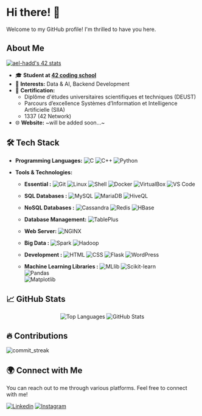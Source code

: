# Hi there! 👋

Welcome to my GitHub profile! I'm thrilled to have you here.

## About Me

[![ael-hadd's 42 stats](https://badge.mediaplus.ma/green/haalouan)](https://profile.intra.42.fr/users/haalouan)
- 🎓 **Student at [42 coding school](https://www.42.fr/)**
- 🌱 **Interests:** Data & AI, Backend Development
- 📜 **Certification:**
  - Diplôme d'études universitaires scientifiques et techniques (DEUST)
  - Parcours d’excellence Systèmes d’Information et Intelligence Artificielle (SIIA)
  - 1337 (42 Network)
- 🌐 **Website:** ~will be added soon...~

## 🛠️ Tech Stack

- **Programming Languages:**
  ![C](https://img.shields.io/badge/C-A8B9CC?style=flat&logo=c&logoColor=white)
  ![C++](https://img.shields.io/badge/C++-00599C?style=flat&logo=c%2B%2B&logoColor=white)
  ![Python](https://img.shields.io/badge/Python-3776AB?style=flat&logo=python&logoColor=white)


- **Tools & Technologies:**

  - **Essential :**
    ![Git](https://img.shields.io/badge/Git-F05032?style=flat&logo=git&logoColor=white)
    ![Linux](https://img.shields.io/badge/Linux-FCC624?style=flat&logo=linux&logoColor=white)
    ![Shell](https://img.shields.io/badge/Shell%20Scripting-4EAA25?style=flat&logo=gnu-bash&logoColor=white)
    ![Docker](https://img.shields.io/badge/Docker-2496ED?style=flat&logo=docker&logoColor=white)
    ![VirtualBox](https://img.shields.io/badge/VirtualBox-183A61?style=flat&logo=virtualbox&logoColor=white)
    ![VS Code](https://img.shields.io/badge/VS%20Code-007ACC?style=flat&logo=visual-studio-code&logoColor=white)

  - **SQL Databases :**
    ![MySQL](https://img.shields.io/badge/MySQL-007ACC?style=flat&logo=MySQL&logoColor=white)
    ![MariaDB](https://img.shields.io/badge/MariaDB-003545?style=flat&logo=mariadb&logoColor=white)
    ![HiveQL](https://img.shields.io/badge/HiveQL-FDEE21?style=flat&logo=apache-hive&logoColor=black)

  - **NoSQL Databases :**
    ![Cassandra](https://img.shields.io/badge/Cassandra-1287B1?style=flat&logo=apache-cassandra&logoColor=white)
    ![Redis](https://img.shields.io/badge/Redis-DC382D?style=flat&logo=redis&logoColor=white)
    ![HBase](https://img.shields.io/badge/HBase-5E2F41?style=flat&logo=apache-hbase&logoColor=white)

  - **Database Management:**
    ![TablePlus](https://img.shields.io/badge/TablePlus-FF4500?style=flat)

  - **Web Server:**
    ![NGINX](https://img.shields.io/badge/NGINX-009639?style=flat&logo=nginx&logoColor=white)

  - **Big Data :**
    ![Spark](https://img.shields.io/badge/Spark-ED1B24?style=flat&logo=apache-spark&logoColor=white)
    ![Hadoop](https://img.shields.io/badge/Hadoop-007ACC?style=flat&logo=apache-hadoop&logoColor=white)
    
  - **Development :**
    ![HTML](https://img.shields.io/badge/HTML-E34F26?style=flat&logo=html5&logoColor=white)
    ![CSS](https://img.shields.io/badge/CSS-1572B6?style=flat&logo=css3&logoColor=white)
    ![Flask](https://img.shields.io/badge/Flask-000000?style=flat&logo=flask&logoColor=white)
    ![WordPress](https://img.shields.io/badge/WordPress-21759B?style=flat&logo=wordpress&logoColor=white)

  - **Machine Learning Libraries :**
    ![MLlib](https://img.shields.io/badge/MLlib-009C6B?style=flat&logo=apache-spark&logoColor=white)
    ![Scikit-learn](https://img.shields.io/badge/Scikit--learn-F7931E?style=flat&logo=scikit-learn&logoColor=white)  
    ![Pandas](https://img.shields.io/badge/Pandas-150458?style=flat&logo=pandas&logoColor=white)  
    ![Matplotlib](https://img.shields.io/badge/Matplotlib-008CBA?style=flat&logo=matplotlib&logoColor=white)  



## 📈 GitHub Stats

<div align="center">
  <img src="https://github-readme-stats.vercel.app/api/top-langs?username=haalouan&show_icons=true&locale=en&layout=compact&theme=dark&bg_color=000000&text_color=ffffff" alt="Top Languages" />
  <img src="https://github-readme-stats.vercel.app/api?username=haalouan&show_icons=true&locale=en&theme=dark&bg_color=000000" alt="GitHub Stats" />
</div>

## 🔥 Contributions

![commit_streak](https://github-readme-streak-stats.herokuapp.com/?user=haalouan&theme=dark&hide_border=false)  

## 🌍 Connect with Me

You can reach out to me through various platforms. Feel free to connect with me!

[![Linkedin](https://img.shields.io/badge/LinkedIn-0077B5?style=for-the-badge&logo=linkedin&logoColor=white)](https://www.linkedin.com/in/hatim-alouani-527617304/)
[![Instagram](https://img.shields.io/badge/Instagram-E4405F?style=for-the-badge&logo=instagram&logoColor=white)](https://instagram.com/hatim_alouani/)

<!--
**HatimAlouani/Cloneg7** is a ✨ special ✨ repository because its `README.md` (this file) appears on your GitHub profile.
You can click the Preview link to take a look at your changes.
-->
